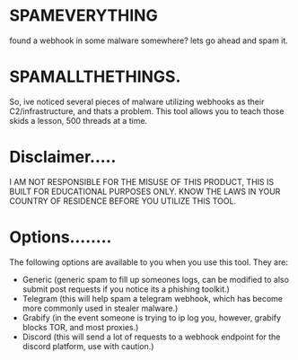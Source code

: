 # SPAMEVERYTHING
found a webhook in some malware somewhere? lets go ahead and spam it.

# SPAMALLTHETHINGS.

So, ive noticed several pieces of malware utilizing webhooks as their C2/infrastructure, and thats a problem. This tool allows you to teach those skids a lesson, 500 threads at a time.


# Disclaimer.....

I AM NOT RESPONSIBLE FOR THE MISUSE OF THIS PRODUCT, THIS IS BUILT FOR EDUCATIONAL PURPOSES ONLY. KNOW THE LAWS IN YOUR COUNTRY OF RESIDENCE BEFORE YOU UTILIZE THIS TOOL.

# Options........

The following options are available to you when you use this tool. They are:
- Generic (generic spam to fill up someones logs, can be modified to also submit post requests if you notice its a phishing toolkit.)
- Telegram (this will help spam a telegram webhook, which has become more commonly used in stealer malware.)
- Grabify (in the event someone is trying to ip log you, however, grabify blocks TOR, and most proxies.)
- Discord (this will send a lot of requests to a webhook endpoint for the discord platform, use with caution.)
